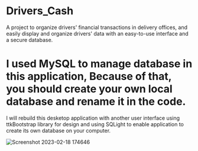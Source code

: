# Drivers_Cash 
A project to organize drivers' financial transactions in delivery offices, and easily display and organize drivers' data with an easy-to-use interface and a secure database.
# I used MySQL to manage database in this application, Because of that, you should create your own local database and rename it in the code.
I will rebuild this desketop application with another user interface using ttkBootstrap library for design and using SQLight to enable application to create its own database on your computer.

![Screenshot 2023-02-18 174646](https://user-images.githubusercontent.com/87886756/219875153-f78da7ba-0483-4ab5-a235-22a6160a6b11.jpg)
 
